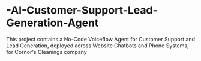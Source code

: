 # -AI-Customer-Support-Lead-Generation-Agent
This project contains a No-Code Voiceflow Agent for Customer Support and Lead Generation, deployed across Website Chatbots and Phone Systems, for Cornor's Cleanings company
